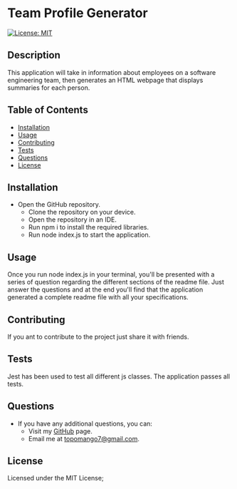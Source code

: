 # Team Profile Generator
  [![License: MIT](https://img.shields.io/badge/License-MIT-yellow.svg)](https://opensource.org/licenses/MIT)
  
  ## Description

   This application will take in information about employees on a software engineering team, then generates an HTML webpage that displays summaries for each person.

  ## Table of Contents

  * [Installation](#installation)
  * [Usage](#usage)
  * [Contributing](#contributing)
  * [Tests](#tests)
  * [Questions](#questions)
  * [License](#license)
  
  ## Installation

  * Open the GitHub repository.
    *  Clone the repository on your device.
    *  Open the repository in an IDE.
    *  Run npm i to install the required libraries.
    *  Run node index.js to start the application.
    

  ## Usage

  Once you run node index.js in your terminal, you'll be presented with a series of question regarding the different sections of the readme file. Just answer the questions and at the end you'll find that the application generated a complete readme file with all your specifications.

  ## Contributing

  If you ant to contribute to the project just share it with friends.

  ## Tests

  Jest has been used to test all different js classes. The application passes all tests.

  ## Questions

  * If you have any additional questions, you can:
    * Visit my [GitHub](#https://github.com/totes7) page.
    * Email me at topomango7@gmail.com.
  
  ## License

  Licensed under the MIT License;

